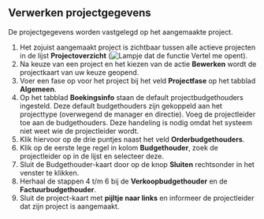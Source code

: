 ## Verwerken projectgegevens

De projectgegevens worden vastgelegd op het aangemaakte project.

 1. Het zojuist aangemaakt project is zichtbaar tussen alle actieve projecten in de lijst **Projectoverzicht** (![Lampje dat de functie Vertel me opent](https://docs.microsoft.com/nl-NL/dynamics365/business-central/media/ui-search/search_small.png "Vertel me wat u wilt doen")).
 2. Na keuze van een project en het kiezen van de actie **Bewerken** wordt de projectkaart van uw keuze geopend.
 3. Voer een fase op voor het project bij het veld **Projectfase** op het tabblad **Algemeen**.
 4. Op het tabblad **Boekingsinfo** staan de default projectbudgethouders ingesteld. Deze default budgethouders zijn gekoppeld aan het projecttype (overwegend de manager en directie). Voeg de projectleider toe aan de budgethouders. Deze handeling is nodig omdat het systeem niet weet wie de projectleider wordt.
 5. Klik hiervoor op de drie puntjes naast het veld **Orderbudgethouders**.
 6. Klik op de eerste lege regel in kolom **Budgethouder**, zoek de projectleider op in de lijst en selecteer deze.
 7. Sluit de Budgethouder-kaart door op de knop **Sluiten** rechtsonder in het venster te klikken.
 8. Herhaal de stappen 4 t/m 6 bij de **Verkoopbudgethouder** en de **Factuurbudgethouder**.
 9. Sluit de project-kaart met **pijltje naar links** en informeer de projectleider dat zijn project is aangemaakt. 

<!--stackedit_data:
eyJoaXN0b3J5IjpbMjg2MzIwMjZdfQ==
-->